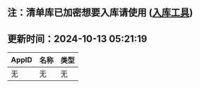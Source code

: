 ## 注：清单库已加密想要入库请使用 ([入库工具](https://github.com/BlankTMing/ManifestAutoUpdate/releases))

## 更新时间：2024-10-13 05:21:19
| AppID | 名称 | 类型  |
| :-------------------- | :----------------------------- | :----------- |
| 无 | 无 | 无 |
